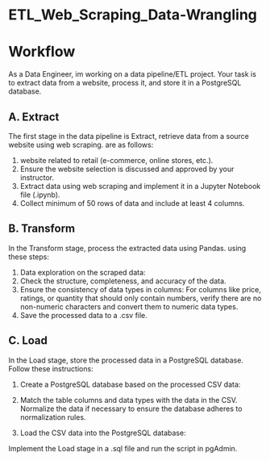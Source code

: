 # ETL_Web_Scraping_Data-Wrangling

# Workflow

As a Data Engineer, im working on a data pipeline/ETL project. Your task is to extract data from a website, process it, and store it in a PostgreSQL database. 

## A. Extract

The first stage in the data pipeline is Extract, retrieve data from a source website using web scraping.  are as follows:

1. website related to retail (e-commerce, online stores, etc.).
2. Ensure the website selection is discussed and approved by your instructor.
3. Extract data using web scraping and implement it in a Jupyter Notebook file (.ipynb).
4. Collect minimum of 50 rows of data and include at least 4 columns.

## B. Transform

In the Transform stage, process the extracted data using Pandas. using these steps:

1. Data exploration on the scraped data:
2. Check the structure, completeness, and accuracy of the data.
3. Ensure the consistency of data types in columns: For columns like price, ratings, or quantity that should only contain numbers, verify there are no non-numeric characters and convert them to numeric data types.
4. Save the processed data to a .csv file.

## C. Load
In the Load stage, store the processed data in a PostgreSQL database. Follow these instructions:

1. Create a PostgreSQL database based on the processed CSV data:

2. Match the table columns and data types with the data in the CSV.
Normalize the data if necessary to ensure the database adheres to normalization rules.

3. Load the CSV data into the PostgreSQL database:

Implement the Load stage in a .sql file and run the script in pgAdmin.
